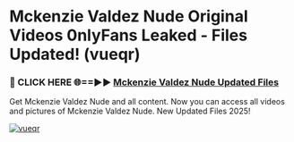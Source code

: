 # Mckenzie Valdez Nude Original Videos 0nlyFans Leaked - Files Updated! (vueqr)

<h3>🔴 CLICK HERE 🌐==►► <a href="https://tinyurl.com/yrmya6cz" rel="nofollow">Mckenzie Valdez Nude Updated Files</a></h3>

Get Mckenzie Valdez Nude and all content. Now you can access all videos and pictures of Mckenzie Valdez Nude. New Updated Files 2025!

[![vueqr](https://i.imgur.com/FMdXYCs.gif)](https://tinyurl.com/yrmya6cz)
